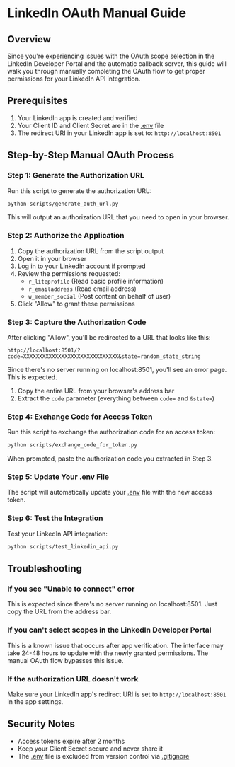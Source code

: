# LinkedIn OAuth Manual Guide

## Overview
Since you're experiencing issues with the OAuth scope selection in the LinkedIn Developer Portal and the automatic callback server, this guide will walk you through manually completing the OAuth flow to get proper permissions for your LinkedIn API integration.

## Prerequisites
1. Your LinkedIn app is created and verified
2. Your Client ID and Client Secret are in the [.env](file:///C:/Users/tjd20.LAPTOP-PCMC2SUO/ASCEND%20GLOBAL%20VENTURES/FREE%20WORLD%20TRADE/.env) file
3. The redirect URI in your LinkedIn app is set to: `http://localhost:8501`

## Step-by-Step Manual OAuth Process

### Step 1: Generate the Authorization URL
Run this script to generate the authorization URL:

```bash
python scripts/generate_auth_url.py
```

This will output an authorization URL that you need to open in your browser.

### Step 2: Authorize the Application
1. Copy the authorization URL from the script output
2. Open it in your browser
3. Log in to your LinkedIn account if prompted
4. Review the permissions requested:
   - `r_liteprofile` (Read basic profile information)
   - `r_emailaddress` (Read email address)
   - `w_member_social` (Post content on behalf of user)
5. Click "Allow" to grant these permissions

### Step 3: Capture the Authorization Code
After clicking "Allow", you'll be redirected to a URL that looks like this:
```
http://localhost:8501/?code=XXXXXXXXXXXXXXXXXXXXXXXXXXXXXX&state=random_state_string
```

Since there's no server running on localhost:8501, you'll see an error page. This is expected.

1. Copy the entire URL from your browser's address bar
2. Extract the `code` parameter (everything between `code=` and `&state=`)

### Step 4: Exchange Code for Access Token
Run this script to exchange the authorization code for an access token:

```bash
python scripts/exchange_code_for_token.py
```

When prompted, paste the authorization code you extracted in Step 3.

### Step 5: Update Your .env File
The script will automatically update your [.env](file:///C:/Users/tjd20.LAPTOP-PCMC2SUO/ASCEND%20GLOBAL%20VENTURES/FREE%20WORLD%20TRADE/.env) file with the new access token.

### Step 6: Test the Integration
Test your LinkedIn API integration:

```bash
python scripts/test_linkedin_api.py
```

## Troubleshooting

### If you see "Unable to connect" error
This is expected since there's no server running on localhost:8501. Just copy the URL from the address bar.

### If you can't select scopes in the LinkedIn Developer Portal
This is a known issue that occurs after app verification. The interface may take 24-48 hours to update with the newly granted permissions. The manual OAuth flow bypasses this issue.

### If the authorization URL doesn't work
Make sure your LinkedIn app's redirect URI is set to `http://localhost:8501` in the app settings.

## Security Notes
- Access tokens expire after 2 months
- Keep your Client Secret secure and never share it
- The [.env](file:///C:/Users/tjd20.LAPTOP-PCMC2SUO/ASCEND%20GLOBAL%20VENTURES/FREE%20WORLD%20TRADE/.env) file is excluded from version control via [.gitignore](file:///C:/Users/tjd20.LAPTOP-PCMC2SUO/ASCEND%20GLOBAL%20VENTURES/FREE%20WORLD%20TRADE/.gitignore)
